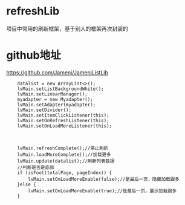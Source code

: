 # refreshLib
项目中常用的刷新框架，基于别人的框架再次封装的
# github地址
https://github.com/Jameni/JameniListLib



        datalist = new ArrayList<>();
        lvMain.setListBackgroundWhite();
        lvMain.setLinearManager();
        myadapter = new Myadapter();
        lvMain.setAdapter(myadapter);
        lvMain.setDivider();
        lvMain.setItemClickListener(this);
        lvMain.setOnRefreshListener(this);
        lvMain.setOnLoadMoreListener(this);



        lvMain.refreshComplete();//停止刷新
        lvMain.loadMoreComplete();//加载更多
        lvMain.update(datalist);//刷新列表数据
        //判断是否是底部
        if (isFoot(totalPage, pageIndex)) {
            lvMain.setOnLoadMoreEnable(false);//是最后一页，隐藏加载跟多
        }else {
            lvMain.setOnLoadMoreEnable(true);//是最后一页，展示加载跟多
        }


